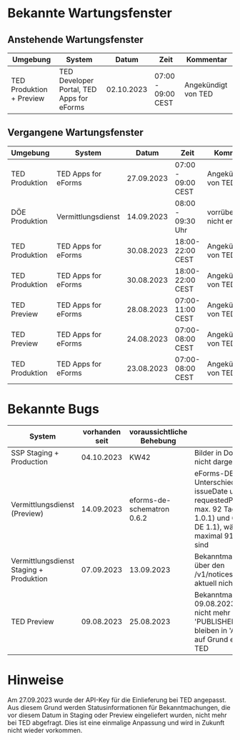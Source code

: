 # Bekannte Wartungsfenster



## Anstehende Wartungsfenster

| Umgebung    | System              | Datum      | Zeit              | Kommentar           |
|-------------|---------------------|------------|-------------------|---------------------|
| TED Produktion + Preview | TED Developer Portal, TED Apps for eForms | 02.10.2023 | 07:00 - 09:00 CEST | Angekündigt von TED | 

## Vergangene Wartungsfenster

| Umgebung    | System              | Datum      | Zeit              | Kommentar           |
|-------------|---------------------|------------|-------------------|---------------------|
| TED Produktion | TED Apps for eForms | 27.09.2023 | 07:00 - 09:00 CEST | Angekündigt von TED |
| DÖE Produktion  | Vermittlungsdienst| 14.09.2023| 08:00 - 09:30 Uhr | vorrübergehend nicht erreichbar | 
| TED Produktion| TED Apps for eForms | 30.08.2023 | 18:00-22:00 CEST | Angekündigt von TED | 
| TED Produktion| TED Apps for eForms | 30.08.2023 | 18:00-22:00 CEST | Angekündigt von TED |
| TED Preview | TED Apps for eForms | 28.08.2023 | 07:00-11:00 CEST  | Angekündigt von TED |
| TED Preview | TED Apps for eForms | 24.08.2023 | 07:00-08:00 CEST  | Angekündigt von TED |
| TED Produktion| TED Apps for eForms | 23.08.2023 | 07:00-08:00 CEST | Angekündigt von TED | 


# Bekannte Bugs 

| System       | vorhanden seit      | voraussichtliche Behebung   | Fehler           |
|--------------|--------------------------|-----------------------------|---------------------|
| SSP Staging + Production | 04.10.2023 | KW42 | Bilder in Dokumentation können nicht dargestellt werden |
| Vermittlungsdienst (Preview) | 14.09.2023 | eforms-de-schematron 0.6.2 | eForms-DE erlaubt Unterschiede zwischen issueDate und requestedPublicationDate bis zu max. 92 Tagen (eforms-DE 1.0.1) und 60 Tagen (eForms-DE 1.1), während von TED maximal 91 und 59 Tage erlaubt sind | 
| Vermittlungsdienst Staging + Produktion | 07.09.2023  |  13.09.2023       | Bekanntmachungen können über den /v1/notices/stop/{trackingCode} aktuell nicht gestoppt werden | 
| TED Preview  | 09.08.2023               | 25.08.2023                   | Bekanntmachungen ab dem 09.08.2023 werden durch TED nicht mehr in den Status 'PUBLISHED' gesetzt, sie bleiben in 'ACCEPTED' hängen auf Grund eines Fehlers seitens TED |


# Hinweise

Am 27.09.2023 wurde der API-Key für die Einlieferung bei TED angepasst. Aus diesem Grund werden Statusinformationen für Bekanntmachungen, die vor diesem Datum in Staging oder Preview eingeliefert wurden, nicht mehr bei TED abgefragt. Dies ist eine einmalige Anpassung und wird in Zukunft nicht wieder vorkommen. 
